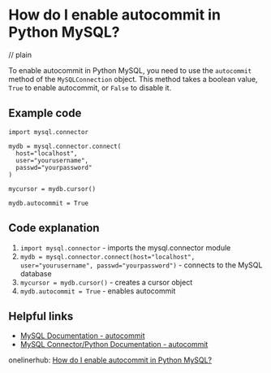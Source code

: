 # How do I enable autocommit in Python MySQL?
// plain

To enable autocommit in Python MySQL, you need to use the `autocommit` method of the `MySQLConnection` object. This method takes a boolean value, `True` to enable autocommit, or `False` to disable it.

## Example code

```
import mysql.connector

mydb = mysql.connector.connect(
  host="localhost",
  user="yourusername",
  passwd="yourpassword"
)

mycursor = mydb.cursor()

mydb.autocommit = True
```

## Code explanation

1. `import mysql.connector` - imports the mysql.connector module
2. `mydb = mysql.connector.connect(host="localhost", user="yourusername", passwd="yourpassword")` - connects to the MySQL database
3. `mycursor = mydb.cursor()` - creates a cursor object
4. `mydb.autocommit = True` - enables autocommit

## Helpful links
- [MySQL Documentation - autocommit](https://dev.mysql.com/doc/refman/8.0/en/commit.html)
- [MySQL Connector/Python Documentation - autocommit](https://dev.mysql.com/doc/connector-python/en/connector-python-api-mysqlconnection-autocommit.html)

onelinerhub: [How do I enable autocommit in Python MySQL?](https://onelinerhub.com/python-mysql/how-do-i-enable-autocommit-in-python-mysql)